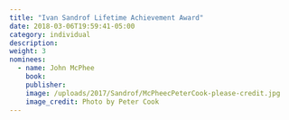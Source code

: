 ```yaml
---
title: "Ivan Sandrof Lifetime Achievement Award"
date: 2018-03-06T19:59:41-05:00
category: individual
description:
weight: 3
nominees:
  - name: John McPhee
    book:
    publisher:
    image: /uploads/2017/Sandrof/McPheecPeterCook-please-credit.jpg
    image_credit: Photo by Peter Cook
---
```

